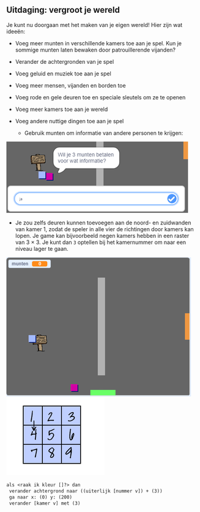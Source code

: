 ## Uitdaging: vergroot je wereld

Je kunt nu doorgaan met het maken van je eigen wereld! Hier zijn wat ideeën:

+ Voeg meer munten in verschillende kamers toe aan je spel. Kun je sommige munten laten bewaken door patrouillerende vijanden?
+ Verander de achtergronden van je spel
+ Voeg geluid en muziek toe aan je spel
+ Voeg meer mensen, vijanden en borden toe
+ Voeg rode en gele deuren toe en speciale sleutels om ze te openen
+ Voeg meer kamers toe aan je wereld
+ Voeg andere nuttige dingen toe aan je spel
    
    + Gebruik munten om informatie van andere personen te krijgen:

![screenshot](images/world-bribe.png)

+ Je zou zelfs deuren kunnen toevoegen aan de noord- en zuidwanden van kamer 1, zodat de speler in alle vier de richtingen door kamers kan lopen. Je game kan bijvoorbeeld negen kamers hebben in een raster van 3 × 3. Je kunt dan `3` optellen bij het kamernummer om naar een ​​niveau lager te gaan.

![screenshot](images/north-south-rooms.png) ![screenshot](images/number-grid.png)

```blocks3
als <raak ik kleur []?> dan 
 verander achtergrond naar ((uiterlijk [nummer v]) + (3))
 ga naar x: (0) y: (200)
 verander [kamer v] met (3)
```